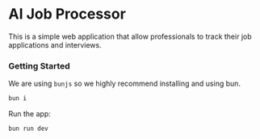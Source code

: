# AI Job Processor

This is a simple web application that allow professionals to track their job applications and interviews.

### Getting Started

We are using `bunjs` so we highly recommend installing and using bun.

```bash
bun i
```

Run the app:

```bash
bun run dev
```
